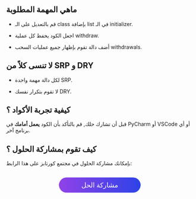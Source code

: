 ## ماهي المهمة المطلوبة

* قم بالتعديل على الـ class بإضافة list في الـ initializer.

* اجعل الكود يحفظ كل عملية withdraw.

* أضف دالة تقوم بإظهار جميع عمليات السحب withdrawals.

## لا تنسى كلاً من SRP و DRY

* لكل دالة مهمة واحدة SRP.

* لا تقوم بتكرار نفسك DRY.

## كيفية تجربة الأكواد ؟

قبل أن تشارك حلك, قم بالتأكد بأن الكود **يعمل أمامك** في PyCharm أو VSCode أو أي برنامج آخر.

## كيف تقوم بمشاركة الحلول ؟

بإمكانك مشاركة الحلول في مجتمع كورتابز على هذا الرابط:

<a href="https://forums.coretabs.net/t/مشاركة-حلول-الاحتفاظ-بعمليات-السحب/1172" style="display: block; width: 200px; background-color: #5355e8; background-image:linear-gradient(to left, #2d43e7, #9042e8); color:#fff; padding: 10px; margin: 30px auto; border-radius:100px; text-decoration: none; font-size: 18px; text-align: center;">مشاركة الحل</a>